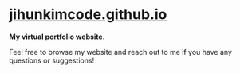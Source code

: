 # [jihunkimcode.github.io](https://jihunkimcode.github.io)
**My virtual portfolio website.**

Feel free to browse my website and reach out to me if you have any questions or suggestions!
